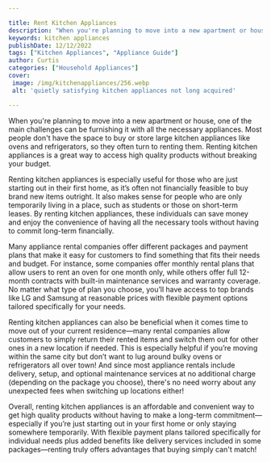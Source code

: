 ```yaml
---

title: Rent Kitchen Appliances
description: "When you're planning to move into a new apartment or house, one of the main challenges can be furnishing it with all the necessary...get more detail"
keywords: kitchen appliances
publishDate: 12/12/2022
tags: ["Kitchen Appliances", "Appliance Guide"]
author: Curtis
categories: ["Household Appliances"]
cover: 
 image: /img/kitchenappliances/256.webp
 alt: 'quietly satisfying kitchen appliances not long acquired'

---
```


When you're planning to move into a new apartment or house, one of the main challenges can be furnishing it with all the necessary appliances. Most people don't have the space to buy or store large kitchen appliances like ovens and refrigerators, so they often turn to renting them. Renting kitchen appliances is a great way to access high quality products without breaking your budget.

Renting kitchen appliances is especially useful for those who are just starting out in their first home, as it’s often not financially feasible to buy brand new items outright. It also makes sense for people who are only temporarily living in a place, such as students or those on short-term leases. By renting kitchen appliances, these individuals can save money and enjoy the convenience of having all the necessary tools without having to commit long-term financially. 

Many appliance rental companies offer different packages and payment plans that make it easy for customers to find something that fits their needs and budget. For instance, some companies offer monthly rental plans that allow users to rent an oven for one month only, while others offer full 12-month contracts with built-in maintenance services and warranty coverage. No matter what type of plan you choose, you’ll have access to top brands like LG and Samsung at reasonable prices with flexible payment options tailored specifically for your needs. 

Renting kitchen appliances can also be beneficial when it comes time to move out of your current residence—many rental companies allow customers to simply return their rented items and switch them out for other ones in a new location if needed. This is especially helpful if you’re moving within the same city but don’t want to lug around bulky ovens or refrigerators all over town! And since most appliance rentals include delivery, setup, and optional maintenance services at no additional charge (depending on the package you choose), there's no need worry about any unexpected fees when switching up locations either! 

Overall, renting kitchen appliances is an affordable and convenient way to get high quality products without having to make a long-term commitment—especially if you’re just starting out in your first home or only staying somewhere temporarily. With flexible payment plans tailored specifically for individual needs plus added benefits like delivery services included in some packages—renting truly offers advantages that buying simply can't match!

